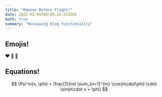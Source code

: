 ```yaml
---
title: "Remove Before Flight!"
date: 2022-02-09T00:05:24.519161
math: true
summary: "Reviewing blog functionality"
---
```


## Emojis!

:heart: :tada: :thinking:

## Equations!

$$
\Psi^m(x, \phi) = \frac{1}{m} \sum_{n=1}^{m} \cos(n\cdot\phi) \cdot \sin(n\cdot x + \phi)
$$
